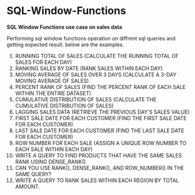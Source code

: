 # SQL-Window-Functions
**SQL Window Functions use case on sales data**

Performing sql window functions operation on diffrent sql queries and getting expected result. below are the examples.

1. RUNNING TOTAL OF SALES (CALCULATE THE RUNNING TOTAL OF SALES FOR EACH DAY)
2. RANKING SALES BY DATE (RANK SALES WITHIN EACH DAY)
3. MOVING AVERAGE OF SALES OVER 3 DAYS (CALCULATE A 3-DAY MOVING AVERAGE OF SALES)
4. PERCENT RANK OF SALES (FIND THE PERCENT RANK OF EACH SALE WITHIN THE ENTIRE DATASET)
5. CUMULATIVE DISTRIBUTION OF SALES (CALCULATE THE CUMULATIVE DISTRIBUTION OF SALES)
6. LAGGING SALES DATA (RETRIEVE THE PREVIOUS DAY'S SALES VALUE)
8. FIRST SALE DATE FOR EACH CUSTOMER (FIND THE FIRST SALE DATE FOR EACH CUSTOMER)
9. LAST SALE DATE FOR EACH CUSTOMER (FIND THE LAST SALE DATE FOR EACH CUSTOMER)
10. ROW NUMBER FOR EACH SALE (ASSIGN A UNIQUE ROW NUMBER TO EACH SALE WITHIN EACH DAY)
12. WRITE A QUERY TO FIND PRODUCTS THAT HAVE THE SAME SALES RANK USING DENSE_RANK()
13. CAN YOU USE RANK(), DENSE_RANK(), AND ROW_NUMBER() IN THE SAME QUERY?
14. WRITE A QUERY TO RANK SALES WITHIN EACH REGION BY TOTAL AMOUNT.
